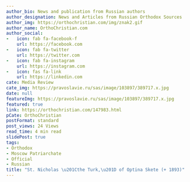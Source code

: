 ```yaml
---
author_bio: News and publication from Russian authors
author_designation: News and Articles from Russian Orthodox Sources
author_img: https://orthochristian.com/img/znak2.gif
author_name: OrthoChristian.com
author_social:
-   icon: fab fa-facebook-f
    url: https://facebook.com
-   icon: fab fa-twitter
    url: https://twitter.com
-   icon: fab fa-instagram
    url: https://instagram.com
-   icon: fas fa-link
    url: https://linkedin.com
cate: Media Review
cate_img: https://pravoslavie.ru/sas/image/103897/389717.x.jpg
date: null
featureImg: https://pravoslavie.ru/sas/image/103897/389717.x.jpg
featured: true
link: https://orthochristian.com/147983.html
pCate: OrthoChristian
postFormat: standard
post_views: 24 Views
read_time: 4 min read
slidePost: true
tags:
- Orthodox
- Moscow Patriarchate
- Official
- Russian
title: "St. Nicholas \u201Cthe Turk,\u201D of Optina Skete (+ 1893)"
---
```

